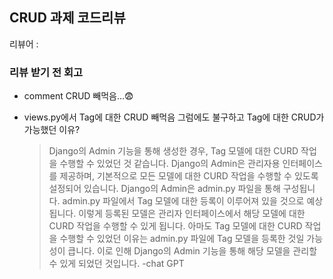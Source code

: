 ## CRUD 과제 코드리뷰

리뷰어 : 



### 리뷰 받기 전 회고
 - comment CRUD 빼먹음...😨
 - views.py에서 Tag에 대한 CRUD 빼먹음
   그럼에도 불구하고 Tag에 대한 CRUD가 가능했던 이유?
   
    > Django의 Admin 기능을 통해 생성한 경우, Tag 모델에 대한 CURD 작업을 수행할 수 있었던 것 같습니다. Django의 Admin은 관리자용 인터페이스를 제공하며, 기본적으로 모든 모델에 대한 CURD 작업을 수행할 수 있도록 설정되어 있습니다.
    > Django의 Admin은 admin.py 파일을 통해 구성됩니다. admin.py 파일에서 Tag 모델에 대한 등록이 이루어져 있을 것으로 예상됩니다. 이렇게 등록된 모델은 관리자 인터페이스에서 해당 모델에 대한 CURD 작업을 수행할 수 있게 됩니다.
    > 아마도 Tag 모델에 대한 CURD 작업을 수행할 수 있었던 이유는 admin.py 파일에 Tag 모델을 등록한 것일 가능성이 큽니다. 이로 인해 Django의 Admin 기능을 통해 해당 모델을 관리할 수 있게 되었던 것입니다. -chat GPT
